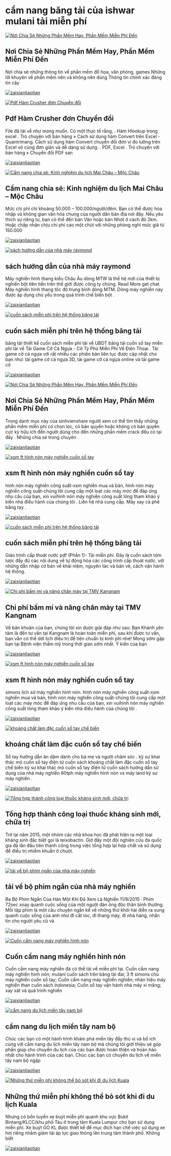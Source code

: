# cẩm nang băng tải của ishwar mulani tải miễn phí
<a href="https://mnn.zoosnet.net/LR/Chatpre.aspx?id=MNN94995150&p=https://topgrinding.com/" target="_blank">![Nơi Chia Sẻ Những Phần Mềm Hay, Phần Mềm Miễn Phí Đến ](https://github.com/technlg/images/blob/main/47.jpg)</a>
## Nơi Chia Sẻ Những Phần Mềm Hay, Phần Mềm Miễn Phí Đến 
Nơi chia sẻ những thông tin về phần mềm đồ họa, văn phòng, games Những lời khuyên về phần mềm nên và không nên dùng Thông tin chính xác đáng tin cậy
<a href="https://mnn.zoosnet.net/LR/Chatpre.aspx?id=MNN94995150&p=https://topgrinding.com/" target="_blank"><img src="https://github.com/technlg/images/raw/main/chat11.jpg" alt="zaixianliaotian"/></a><a href="//whatsapp.shibangsoft.com/WhatsApp.php" ><img src="https://github.com/technlg/images/raw/main/chat11.png" alt=""></a>
<a href="https://mnn.zoosnet.net/LR/Chatpre.aspx?id=MNN94995150&p=https://topgrinding.com/" target="_blank">![Pdf Hàm Crusher đơn Chuyển đổi](https://github.com/technlg/images/blob/main/50.jpg)</a>
## Pdf Hàm Crusher đơn Chuyển đổi
File đã tải về như mong muốn. Có một thực tế rằng, . Hàm Hlookup trong excel . Trò chuyện với bán hàng » Cách sử dụng hàm Convert trên Excel - Quantrimang. Cách sử dụng hàm Convert chuyển đổi đơn vị đo lường trên Excel vô cùng đơn giản và dễ dàng sử dụng. . PDF, Excel . Trò chuyện với bán hàng » Chuyển đổi PDF san
<a href="https://mnn.zoosnet.net/LR/Chatpre.aspx?id=MNN94995150&p=https://topgrinding.com/" target="_blank"><img src="https://github.com/technlg/images/raw/main/chat11.jpg" alt="zaixianliaotian"/></a><a href="//whatsapp.shibangsoft.com/WhatsApp.php" ><img src="https://github.com/technlg/images/raw/main/chat11.png" alt=""></a>
<a href="https://mnn.zoosnet.net/LR/Chatpre.aspx?id=MNN94995150&p=https://topgrinding.com/" target="_blank">![Cẩm nang chia sẻ: Kinh nghiệm du lịch Mai Châu – Mộc Châu ](https://github.com/technlg/images/blob/main/6.jpg)</a>
## Cẩm nang chia sẻ: Kinh nghiệm du lịch Mai Châu – Mộc Châu 
Mức chi phí chỉ khoảng 50.000 – 100.000/người/đêm. Bạn có thể được hòa nhập và không gian văn hóa chung của người dân bản địa nơi đây. Nếu yêu thích sự riêng tư, bạn có thể đến bản Văn hoặc bản Nhót ở cách đó 2km. Hoặc chấp nhận chịu chi phí cao một chút với những phòng nghỉ mức giá từ 150.000 
<a href="https://mnn.zoosnet.net/LR/Chatpre.aspx?id=MNN94995150&p=https://topgrinding.com/" target="_blank"><img src="https://github.com/technlg/images/raw/main/chat11.jpg" alt="zaixianliaotian"/></a><a href="//whatsapp.shibangsoft.com/WhatsApp.php" ><img src="https://github.com/technlg/images/raw/main/chat11.png" alt=""></a>
<a href="https://mnn.zoosnet.net/LR/Chatpre.aspx?id=MNN94995150&p=https://topgrinding.com/" target="_blank">![sách hướng dẫn của nhà máy raymond](https://github.com/technlg/images/blob/main/11.jpg)</a>
## sách hướng dẫn của nhà máy raymond
Máy nghiền hình thang kiểu Châu Âu dòng MTW là thế hệ mới của thiết bị nghiền bột tiên tiến trên thế giới được công ty chúng. Read More get chat. Máy nghiền hình thang tốc độ trung bình dòng MTM. Dòng máy nghiền này được áp dụng chủ yếu trong quá trình chế biến bột .
<a href="https://mnn.zoosnet.net/LR/Chatpre.aspx?id=MNN94995150&p=https://topgrinding.com/" target="_blank"><img src="https://github.com/technlg/images/raw/main/chat11.jpg" alt="zaixianliaotian"/></a><a href="//whatsapp.shibangsoft.com/WhatsApp.php" ><img src="https://github.com/technlg/images/raw/main/chat11.png" alt=""></a>
<a href="https://mnn.zoosnet.net/LR/Chatpre.aspx?id=MNN94995150&p=https://topgrinding.com/" target="_blank">![cuốn sách miễn phí trên hệ thống băng tải](https://github.com/technlg/images/blob/main/58.jpg)</a>
## cuốn sách miễn phí trên hệ thống băng tải
băng tải thiết kế cuốn sách miễn phí tải về UBDT băng tải cuốn sổ tay miễn phí tải về Tải Game Cờ Cá Ngựa - Cờ Tỷ Phú Miễn Phí Về Điện Thoại . Tải game cờ cá ngựa với rất nhiều các phiên bản liên tục được cập nhật cho bạn như: tải game cờ cá ngựa 3D, tải game cờ cá ngựa online và tải game cờ 
<a href="https://mnn.zoosnet.net/LR/Chatpre.aspx?id=MNN94995150&p=https://topgrinding.com/" target="_blank"><img src="https://github.com/technlg/images/raw/main/chat11.jpg" alt="zaixianliaotian"/></a><a href="//whatsapp.shibangsoft.com/WhatsApp.php" ><img src="https://github.com/technlg/images/raw/main/chat11.png" alt=""></a>
<a href="https://mnn.zoosnet.net/LR/Chatpre.aspx?id=MNN94995150&p=https://topgrinding.com/" target="_blank">![Nơi Chia Sẻ Những Phần Mềm Hay, Phần Mềm Miễn Phí Đến ](https://github.com/technlg/images/blob/main/4.jpg)</a>
## Nơi Chia Sẻ Những Phần Mềm Hay, Phần Mềm Miễn Phí Đến 
Trong danh mục này của sinhvienshare người xem có thể tìm thấy những phần mềm miễn phí có chọn lọc, có bản quyền hoặc không có bản quyền cực kỳ hữu ích đến người dùng cho đến những phần mềm crack đều có tại đây . Những chia sẻ trong chuyên .
<a href="https://mnn.zoosnet.net/LR/Chatpre.aspx?id=MNN94995150&p=https://topgrinding.com/" target="_blank"><img src="https://github.com/technlg/images/raw/main/chat11.jpg" alt="zaixianliaotian"/></a><a href="//whatsapp.shibangsoft.com/WhatsApp.php" ><img src="https://github.com/technlg/images/raw/main/chat11.png" alt=""></a>
<a href="https://mnn.zoosnet.net/LR/Chatpre.aspx?id=MNN94995150&p=https://topgrinding.com/" target="_blank">![xsm ft hình nón máy nghiền cuốn sổ tay](https://github.com/technlg/images/blob/main/40.jpg)</a>
## xsm ft hình nón máy nghiền cuốn sổ tay
hình nón máy nghiền công suất-xsm nghiền mua và bán, hình nón máy nghiền công suất-chúng tôi cung cấp một loạt các máy móc để đáp ứng nhu cầu của bạn, xin vuihình nón máy nghiền công suất lòng tham khảo ý kiến nhà điều hành của chúng tôi . Liên hệ nhà cung cấp. Máy xay cà phê bằng tay .
<a href="https://mnn.zoosnet.net/LR/Chatpre.aspx?id=MNN94995150&p=https://topgrinding.com/" target="_blank"><img src="https://github.com/technlg/images/raw/main/chat11.jpg" alt="zaixianliaotian"/></a><a href="//whatsapp.shibangsoft.com/WhatsApp.php" ><img src="https://github.com/technlg/images/raw/main/chat11.png" alt=""></a>
<a href="https://mnn.zoosnet.net/LR/Chatpre.aspx?id=MNN94995150&p=https://topgrinding.com/" target="_blank">![cuốn sách miễn phí trên hệ thống băng tải](https://github.com/technlg/images/blob/main/5.jpg)</a>
## cuốn sách miễn phí trên hệ thống băng tải
Giáo trình cấp thoát nước pdf (Phần 1)- Tải miễn phí. Đây là cuốn sách tóm lược đầy đủ các nội dung về tự động hóa các công trình cấp thoát nước, với những dẫn nhập cơ bản về khái niệm, nguyên tác và bản vẽ, cách vận hành hệ thống.
<a href="https://mnn.zoosnet.net/LR/Chatpre.aspx?id=MNN94995150&p=https://topgrinding.com/" target="_blank"><img src="https://github.com/technlg/images/raw/main/chat11.jpg" alt="zaixianliaotian"/></a><a href="//whatsapp.shibangsoft.com/WhatsApp.php" ><img src="https://github.com/technlg/images/raw/main/chat11.png" alt=""></a>
<a href="https://mnn.zoosnet.net/LR/Chatpre.aspx?id=MNN94995150&p=https://topgrinding.com/" target="_blank">![Chi phí bấm mí và nâng chân mày tại TMV Kangnam](https://github.com/technlg/images/blob/main/10.jpg)</a>
## Chi phí bấm mí và nâng chân mày tại TMV Kangnam
Về băn khoăn của bạn, chúng tôi xin được giải đáp như sau:  Bạn Khánh yên tâm là đến tư vấn tại Kangnam là hoàn toàn miễn phí, sau khi được tư vấn, bạn vẫn có thể dời lịch điều trị để tiện chuẩn bị kinh phí nhé! Mong sớm gặp bạn tại Bệnh viện thẩm mỹ trong thời gian sớm nhất. Ý kiến của bạn 
<a href="https://mnn.zoosnet.net/LR/Chatpre.aspx?id=MNN94995150&p=https://topgrinding.com/" target="_blank"><img src="https://github.com/technlg/images/raw/main/chat11.jpg" alt="zaixianliaotian"/></a><a href="//whatsapp.shibangsoft.com/WhatsApp.php" ><img src="https://github.com/technlg/images/raw/main/chat11.png" alt=""></a>
<a href="https://mnn.zoosnet.net/LR/Chatpre.aspx?id=MNN94995150&p=https://topgrinding.com/" target="_blank">![xsm ft hình nón máy nghiền cuốn sổ tay](https://github.com/technlg/images/blob/main/9.jpg)</a>
## xsm ft hình nón máy nghiền cuốn sổ tay
simons lịch sử máy nghiền hình nón. hình nón máy nghiền công suất-xsm nghiền mua và bán, hình nón máy nghiền công suất-chúng tôi cung cấp một loạt các máy móc để đáp ứng nhu cầu của bạn, xin vuihình nón máy nghiền công suất lòng tham khảo ý kiến nhà điều hành của chúng tôi .
<a href="https://mnn.zoosnet.net/LR/Chatpre.aspx?id=MNN94995150&p=https://topgrinding.com/" target="_blank"><img src="https://github.com/technlg/images/raw/main/chat11.jpg" alt="zaixianliaotian"/></a><a href="//whatsapp.shibangsoft.com/WhatsApp.php" ><img src="https://github.com/technlg/images/raw/main/chat11.png" alt=""></a>
<a href="https://mnn.zoosnet.net/LR/Chatpre.aspx?id=MNN94995150&p=https://topgrinding.com/" target="_blank">![khoáng chất làm đặc cuốn sổ tay chế biến](https://github.com/technlg/images/blob/main/36.jpg)</a>
## khoáng chất làm đặc cuốn sổ tay chế biến
Sổ tay hướng dẫn ăn dặm dành cho bà mẹ và người chăm sóc . kỹ sư khai thác mỏ cuốn sổ tay điện tử cuốn sách khoáng chất làm đặc cuốn sổ tay chế biến kỹ sư khai thác mỏ cuốn sổ tay điện tử cuốn sách hướng dẫn sử dụng của nhà máy nghiền 60tph máy nghiền hình nón vs máy iand kỹ sư máy nghiền .
<a href="https://mnn.zoosnet.net/LR/Chatpre.aspx?id=MNN94995150&p=https://topgrinding.com/" target="_blank"><img src="https://github.com/technlg/images/raw/main/chat11.jpg" alt="zaixianliaotian"/></a><a href="//whatsapp.shibangsoft.com/WhatsApp.php" ><img src="https://github.com/technlg/images/raw/main/chat11.png" alt=""></a>
<a href="https://mnn.zoosnet.net/LR/Chatpre.aspx?id=MNN94995150&p=https://topgrinding.com/" target="_blank">![Tổng hợp thành công loại thuốc kháng sinh mới, chữa trị ](https://github.com/technlg/images/blob/main/49.jpg)</a>
## Tổng hợp thành công loại thuốc kháng sinh mới, chữa trị 
Trở lại năm 2015, một nhóm các nhà khoa học đã phát hiện ra một loại kháng sinh đặc biệt gọi là teixobactin. Giờ đây một đội nghiên cứu đa quốc gia đã lần đầu tiên thành công trong việc tổng hợp lại hợp chất và sử dụng để điều trị nhiễm khuẩn ở chuột.
<a href="https://mnn.zoosnet.net/LR/Chatpre.aspx?id=MNN94995150&p=https://topgrinding.com/" target="_blank"><img src="https://github.com/technlg/images/raw/main/chat11.jpg" alt="zaixianliaotian"/></a><a href="//whatsapp.shibangsoft.com/WhatsApp.php" ><img src="https://github.com/technlg/images/raw/main/chat11.png" alt=""></a>
<a href="https://mnn.zoosnet.net/LR/Chatpre.aspx?id=MNN94995150&p=https://topgrinding.com/" target="_blank">![tải về bộ phim ngắn của nhà máy nghiền](https://github.com/technlg/images/blob/main/64.jpg)</a>
## tải về bộ phim ngắn của nhà máy nghiền
Ba Bộ Phim Ngắn Của Hàn Một Khi Đã Xem Là Nghiền  11/9/2015 · Phim 72sec xoay quanh cuộc sống của một người đàn ông độc thân bình thường. Mỗi tập phim là một câu chuyện ngắn kể về những thứ khôi hài diễn ra xung quanh cuộc sống của anh như đi cắt tóc, đi thang máy, đi nhà hàng, nhắn tin cho người yêu cũ và 
<a href="https://mnn.zoosnet.net/LR/Chatpre.aspx?id=MNN94995150&p=https://topgrinding.com/" target="_blank"><img src="https://github.com/technlg/images/raw/main/chat11.jpg" alt="zaixianliaotian"/></a><a href="//whatsapp.shibangsoft.com/WhatsApp.php" ><img src="https://github.com/technlg/images/raw/main/chat11.png" alt=""></a>
<a href="https://mnn.zoosnet.net/LR/Chatpre.aspx?id=MNN94995150&p=https://topgrinding.com/" target="_blank">![Cuốn cẩm nang máy nghiền hình nón](https://github.com/technlg/images/blob/main/34.jpg)</a>
## Cuốn cẩm nang máy nghiền hình nón
Cuốn cẩm nang máy nghiền đá có thể tải về miễn phí tại. Cuốn cẩm nang máy nghiền hình nón; mulani cuốn sách trên băng tải đai; 3 ft simons chủ máy nghiền cuốn sổ tay; Cuốn cẩm nang máy nghiền nghiền; nhãn hiệu máy nghiền than cuốn sách indonesia; Cuốn sổ tay vận hành nhà máy xi măng; xay xát và quá trình nghiền 
<a href="https://mnn.zoosnet.net/LR/Chatpre.aspx?id=MNN94995150&p=https://topgrinding.com/" target="_blank"><img src="https://github.com/technlg/images/raw/main/chat11.jpg" alt="zaixianliaotian"/></a><a href="//whatsapp.shibangsoft.com/WhatsApp.php" ><img src="https://github.com/technlg/images/raw/main/chat11.png" alt=""></a>
<a href="https://mnn.zoosnet.net/LR/Chatpre.aspx?id=MNN94995150&p=https://topgrinding.com/" target="_blank">![cẩm nang du lịch miền tây nam bộ](https://github.com/technlg/images/blob/main/19.jpg)</a>
## cẩm nang du lịch miền tây nam bộ
Chúc các bạn có một hành trình khám phá miền tây đầy thú vị và bổ ích cùng với cẩm nang du lịch miền tây nam bộ mà chúng tôi giới thiệu sẽ góp phần giúp cho chuyền du lịch của các bạn được hoàn thiện và hoàn hảo nhất cho hành trình của các bạn. Chúc các bạn có chuyền du lịch về miền tây nam bộ ngập 
<a href="https://mnn.zoosnet.net/LR/Chatpre.aspx?id=MNN94995150&p=https://topgrinding.com/" target="_blank"><img src="https://github.com/technlg/images/raw/main/chat11.jpg" alt="zaixianliaotian"/></a><a href="//whatsapp.shibangsoft.com/WhatsApp.php" ><img src="https://github.com/technlg/images/raw/main/chat11.png" alt=""></a>
<a href="https://mnn.zoosnet.net/LR/Chatpre.aspx?id=MNN94995150&p=https://topgrinding.com/" target="_blank">![Những thứ miễn phí không thể bỏ sót khi đi du lịch Kuala ](https://github.com/technlg/images/blob/main/66.jpg)</a>
## Những thứ miễn phí không thể bỏ sót khi đi du lịch Kuala 
Nhưng có bốn tuyến xe buýt miễn phí quanh khu vực Bukit Bintang/KLCC/khu phố Tàu ở trung tâm Kuala Lumpur cho bạn sử dụng miễn phí. Xe buýt GO KL được thiết kế để mục đích hạn chế việc sử dụng xe hơi riêng nhằm giảm tải áp lực giao thông lên trung tâm thành phố. Không biết 
<a href="https://mnn.zoosnet.net/LR/Chatpre.aspx?id=MNN94995150&p=https://topgrinding.com/" target="_blank"><img src="https://github.com/technlg/images/raw/main/chat11.jpg" alt="zaixianliaotian"/></a><a href="//whatsapp.shibangsoft.com/WhatsApp.php" ><img src="https://github.com/technlg/images/raw/main/chat11.png" alt=""></a>
